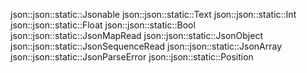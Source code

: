 json::json::static::Jsonable
json::json::static::Text
json::json::static::Int
json::json::static::Float
json::json::static::Bool
json::json::static::JsonMapRead
json::json::static::JsonObject
json::json::static::JsonSequenceRead
json::json::static::JsonArray
json::json::static::JsonParseError
json::json::static::Position